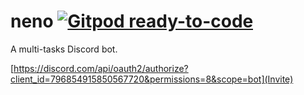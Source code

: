 # neno [![Gitpod ready-to-code](https://img.shields.io/badge/Gitpod-ready--to--code-blue?logo=gitpod)](https://gitpod.io/#https://github.com/Stylix58/neno)
A multi-tasks Discord bot.

[https://discord.com/api/oauth2/authorize?client_id=796854915850567720&permissions=8&scope=bot](Invite)
